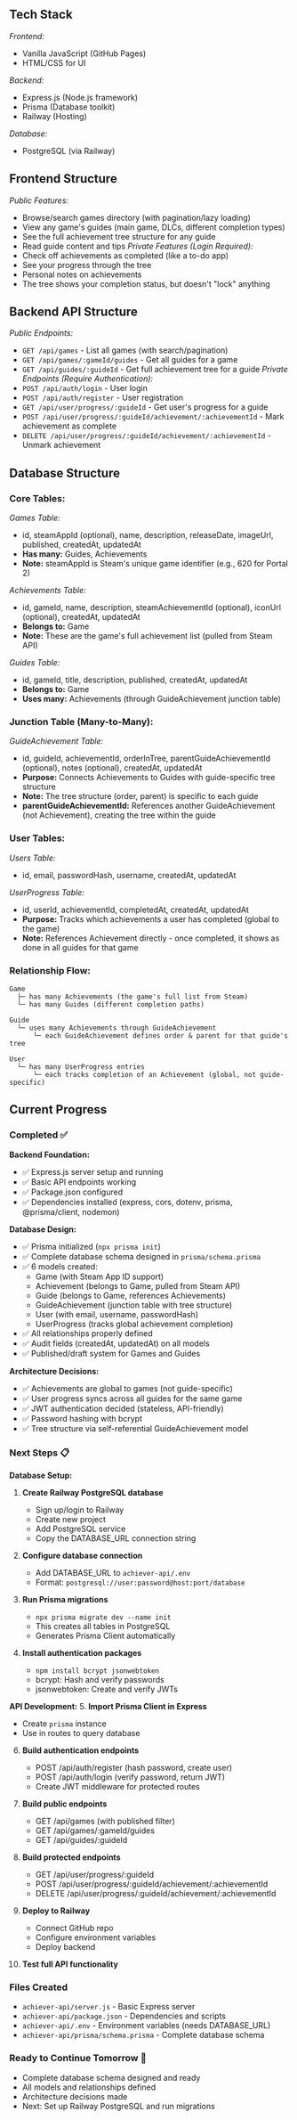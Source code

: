 ## Tech Stack
*Frontend:*
- Vanilla JavaScript (GitHub Pages)
- HTML/CSS for UI

*Backend:*
- Express.js (Node.js framework)
- Prisma (Database toolkit)
- Railway (Hosting)

*Database:*
- PostgreSQL (via Railway)

## Frontend Structure
*Public Features:*
- Browse/search games directory (with pagination/lazy loading)
- View any game's guides (main game, DLCs, different completion types)
- See the full achievement tree structure for any guide
- Read guide content and tips
*Private Features (Login Required):*
- Check off achievements as completed (like a to-do app)
- See your progress through the tree
- Personal notes on achievements
- The tree shows your completion status, but doesn't "lock" anything

## Backend API Structure
*Public Endpoints:*
- `GET /api/games` - List all games (with search/pagination)
- `GET /api/games/:gameId/guides` - Get all guides for a game
- `GET /api/guides/:guideId` - Get full achievement tree for a guide
*Private Endpoints (Require Authentication):*
- `POST /api/auth/login` - User login
- `POST /api/auth/register` - User registration
- `GET /api/user/progress/:guideId` - Get user's progress for a guide
- `POST /api/user/progress/:guideId/achievement/:achievementId` - Mark achievement as complete
- `DELETE /api/user/progress/:guideId/achievement/:achievementId` - Unmark achievement

## Database Structure

### Core Tables:

*Games Table:*
- id, steamAppId (optional), name, description, releaseDate, imageUrl, published, createdAt, updatedAt
- **Has many:** Guides, Achievements
- **Note:** steamAppId is Steam's unique game identifier (e.g., 620 for Portal 2)

*Achievements Table:*
- id, gameId, name, description, steamAchievementId (optional), iconUrl (optional), createdAt, updatedAt
- **Belongs to:** Game
- **Note:** These are the game's full achievement list (pulled from Steam API)

*Guides Table:*
- id, gameId, title, description, published, createdAt, updatedAt
- **Belongs to:** Game
- **Uses many:** Achievements (through GuideAchievement junction table)

### Junction Table (Many-to-Many):

*GuideAchievement Table:*
- id, guideId, achievementId, orderInTree, parentGuideAchievementId (optional), notes (optional), createdAt, updatedAt
- **Purpose:** Connects Achievements to Guides with guide-specific tree structure
- **Note:** The tree structure (order, parent) is specific to each guide
- **parentGuideAchievementId:** References another GuideAchievement (not Achievement), creating the tree within the guide

### User Tables:

*Users Table:*
- id, email, passwordHash, username, createdAt, updatedAt

*UserProgress Table:*
- id, userId, achievementId, completedAt, createdAt, updatedAt
- **Purpose:** Tracks which achievements a user has completed (global to the game)
- **Note:** References Achievement directly - once completed, it shows as done in all guides for that game

### Relationship Flow:
```
Game
  ├─ has many Achievements (the game's full list from Steam)
  └─ has many Guides (different completion paths)
  
Guide
  └─ uses many Achievements through GuideAchievement
      └─ each GuideAchievement defines order & parent for that guide's tree

User
  └─ has many UserProgress entries
      └─ each tracks completion of an Achievement (global, not guide-specific)
```

## Current Progress

### Completed ✅

**Backend Foundation:**
- ✅ Express.js server setup and running
- ✅ Basic API endpoints working
- ✅ Package.json configured
- ✅ Dependencies installed (express, cors, dotenv, prisma, @prisma/client, nodemon)

**Database Design:**
- ✅ Prisma initialized (`npx prisma init`)
- ✅ Complete database schema designed in `prisma/schema.prisma`
- ✅ 6 models created:
  - Game (with Steam App ID support)
  - Achievement (belongs to Game, pulled from Steam API)
  - Guide (belongs to Game, references Achievements)
  - GuideAchievement (junction table with tree structure)
  - User (with email, username, passwordHash)
  - UserProgress (tracks global achievement completion)
- ✅ All relationships properly defined
- ✅ Audit fields (createdAt, updatedAt) on all models
- ✅ Published/draft system for Games and Guides

**Architecture Decisions:**
- ✅ Achievements are global to games (not guide-specific)
- ✅ User progress syncs across all guides for the same game
- ✅ JWT authentication decided (stateless, API-friendly)
- ✅ Password hashing with bcrypt
- ✅ Tree structure via self-referential GuideAchievement model

### Next Steps 📋

**Database Setup:**
1. **Create Railway PostgreSQL database**
   - Sign up/login to Railway
   - Create new project
   - Add PostgreSQL service
   - Copy the DATABASE_URL connection string

2. **Configure database connection**
   - Add DATABASE_URL to `achiever-api/.env`
   - Format: `postgresql://user:password@host:port/database`

3. **Run Prisma migrations**
   - `npx prisma migrate dev --name init`
   - This creates all tables in PostgreSQL
   - Generates Prisma Client automatically

4. **Install authentication packages**
   - `npm install bcrypt jsonwebtoken`
   - bcrypt: Hash and verify passwords
   - jsonwebtoken: Create and verify JWTs

**API Development:**
5. **Import Prisma Client in Express**
   - Create `prisma` instance
   - Use in routes to query database

6. **Build authentication endpoints**
   - POST /api/auth/register (hash password, create user)
   - POST /api/auth/login (verify password, return JWT)
   - Create JWT middleware for protected routes

7. **Build public endpoints**
   - GET /api/games (with published filter)
   - GET /api/games/:gameId/guides
   - GET /api/guides/:guideId

8. **Build protected endpoints**
   - GET /api/user/progress/:guideId
   - POST /api/user/progress/:guideId/achievement/:achievementId
   - DELETE /api/user/progress/:guideId/achievement/:achievementId

9. **Deploy to Railway**
   - Connect GitHub repo
   - Configure environment variables
   - Deploy backend

10. **Test full API functionality**

### Files Created
- `achiever-api/server.js` - Basic Express server
- `achiever-api/package.json` - Dependencies and scripts
- `achiever-api/.env` - Environment variables (needs DATABASE_URL)
- `achiever-api/prisma/schema.prisma` - Complete database schema

### Ready to Continue Tomorrow 🌅
- Complete database schema designed and ready
- All models and relationships defined
- Architecture decisions made
- Next: Set up Railway PostgreSQL and run migrations